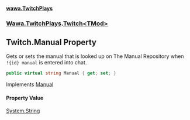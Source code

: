 #### [wawa.TwitchPlays](index.md 'index')
### [Wawa.TwitchPlays](Wawa.TwitchPlays.md 'Wawa.TwitchPlays').[Twitch&lt;TMod&gt;](Twitch_TMod_.md 'Wawa.TwitchPlays.Twitch<TMod>')

## Twitch<TMod>.Manual Property

Gets or sets the manual that is looked up on The Manual Repository when  
`!{id} manual` is entered into chat.

```csharp
public virtual string Manual { get; set; }
```

Implements [Manual](ITwitchDeclarable.Manual.md 'Wawa.TwitchPlays.ITwitchDeclarable.Manual')

#### Property Value
[System.String](https://docs.microsoft.com/en-us/dotnet/api/System.String 'System.String')
